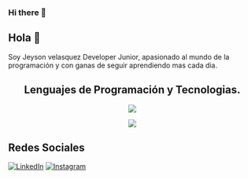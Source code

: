 ### Hi there 👋
## Hola 👋
Soy Jeyson velasquez Developer Junior, apasionado al mundo de la programación y con ganas de seguir aprendiendo mas cada dia.

<!--
- 🔭 I’m currently working on ...
- 🌱 I’m currently learning ...
- 👯 I’m looking to collaborate on ...
- 🤔 I’m looking for help with ...
- 💬 Ask me about ...
- 📫 How to reach me: ...
- 😄 Pronouns: ...
- ⚡ Fun fact: ...
-->

<h2 align="center"> Lenguajes de Programación y Tecnologias. </h2> 
<!--tech stack icons-->
<p align="center">
  <a href="">
    <img src="https://skillicons.dev/icons?i=html,css,js,bootstrap,git,github,powershell&perline=14" />
  </a>
</p>
<p align="center">
  <a href="">
    <img src="https://skillicons.dev/icons?i=java,spring,mysql,postgres,vscode&perline=14" />
  </a>
</p>


## Redes Sociales
[![LinkedIn](https://img.shields.io/badge/linkedin-%230077B5.svg?style=for-the-badge&logo=linkedin&logoColor=white)](https://www.linkedin.com/in/jeysonvelasquez/)
[![Instagram](https://img.shields.io/badge/Instagram-%23E4405F.svg?style=for-the-badge&logo=Instagram&logoColor=white)](https://www.instagram.com/jeysonvelasquezvasquez/)

